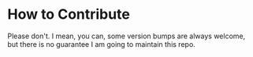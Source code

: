 # How to Contribute

Please don't. I mean, you can, some version bumps are always welcome, but there is no guarantee I am going to maintain this repo.

